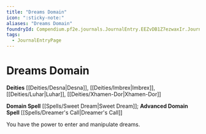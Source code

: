 ```yaml
---
title: "Dreams Domain"
icon: ":sticky-note:"
aliases: "Dreams Domain"
foundryId: Compendium.pf2e.journals.JournalEntry.EEZvDB1Z7ezwaxIr.JournalEntryPage.0wCEUwABKPdKPj8e
tags:
  - JournalEntryPage
---
```


# Dreams Domain
**Deities** [[Deities/Desna|Desna]], [[Deities/Imbrex|Imbrex]], [[Deities/Luhar|Luhar]], [[Deities/Xhamen-Dor|Xhamen-Dor]]

**Domain Spell** [[Spells/Sweet Dream|Sweet Dream]]; **Advanced Domain Spell** [[Spells/Dreamer's Call|Dreamer's Call]]

You have the power to enter and manipulate dreams.